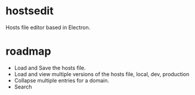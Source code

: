 # hostsedit
Hosts file editor based in Electron.

# roadmap
* Load and Save the hosts file.
* Load and view multiple versions of the hosts file, local, dev, production
* Collapse multiple entries for a domain.
* Search
